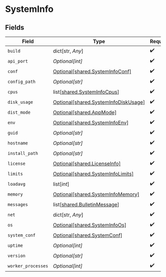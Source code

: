 # SystemInfo


## Fields

| Field                                                                                  | Type                                                                                   | Required                                                                               | Description                                                                            |
| -------------------------------------------------------------------------------------- | -------------------------------------------------------------------------------------- | -------------------------------------------------------------------------------------- | -------------------------------------------------------------------------------------- |
| `build`                                                                                | dict[str, *Any*]                                                                       | :heavy_check_mark:                                                                     | N/A                                                                                    |
| `api_port`                                                                             | *Optional[int]*                                                                        | :heavy_check_mark:                                                                     | N/A                                                                                    |
| `conf`                                                                                 | [Optional[shared.SystemInfoConf]](undefined/models/shared/systeminfoconf.md)           | :heavy_check_mark:                                                                     | N/A                                                                                    |
| `config_path`                                                                          | *Optional[str]*                                                                        | :heavy_check_mark:                                                                     | N/A                                                                                    |
| `cpus`                                                                                 | list[[shared.SystemInfoCpus](undefined/models/shared/systeminfocpus.md)]               | :heavy_check_mark:                                                                     | N/A                                                                                    |
| `disk_usage`                                                                           | [Optional[shared.SystemInfoDiskUsage]](undefined/models/shared/systeminfodiskusage.md) | :heavy_check_mark:                                                                     | N/A                                                                                    |
| `dist_mode`                                                                            | [Optional[shared.AppMode]](undefined/models/shared/appmode.md)                         | :heavy_check_mark:                                                                     | N/A                                                                                    |
| `env`                                                                                  | [Optional[shared.SystemInfoEnv]](undefined/models/shared/systeminfoenv.md)             | :heavy_check_mark:                                                                     | N/A                                                                                    |
| `guid`                                                                                 | *Optional[str]*                                                                        | :heavy_check_mark:                                                                     | N/A                                                                                    |
| `hostname`                                                                             | *Optional[str]*                                                                        | :heavy_check_mark:                                                                     | N/A                                                                                    |
| `install_path`                                                                         | *Optional[str]*                                                                        | :heavy_check_mark:                                                                     | N/A                                                                                    |
| `license`                                                                              | [Optional[shared.LicenseInfo]](undefined/models/shared/licenseinfo.md)                 | :heavy_check_mark:                                                                     | N/A                                                                                    |
| `limits`                                                                               | [Optional[shared.SystemInfoLimits]](undefined/models/shared/systeminfolimits.md)       | :heavy_check_mark:                                                                     | N/A                                                                                    |
| `loadavg`                                                                              | list[*int*]                                                                            | :heavy_check_mark:                                                                     | N/A                                                                                    |
| `memory`                                                                               | [Optional[shared.SystemInfoMemory]](undefined/models/shared/systeminfomemory.md)       | :heavy_check_mark:                                                                     | N/A                                                                                    |
| `messages`                                                                             | list[[shared.BulletinMessage](undefined/models/shared/bulletinmessage.md)]             | :heavy_check_mark:                                                                     | N/A                                                                                    |
| `net`                                                                                  | dict[str, *Any*]                                                                       | :heavy_check_mark:                                                                     | N/A                                                                                    |
| `os`                                                                                   | [Optional[shared.SystemInfoOs]](undefined/models/shared/systeminfoos.md)               | :heavy_check_mark:                                                                     | N/A                                                                                    |
| `system_conf`                                                                          | [Optional[shared.SystemConf]](undefined/models/shared/systemconf.md)                   | :heavy_check_mark:                                                                     | N/A                                                                                    |
| `uptime`                                                                               | *Optional[int]*                                                                        | :heavy_check_mark:                                                                     | N/A                                                                                    |
| `version`                                                                              | *Optional[str]*                                                                        | :heavy_check_mark:                                                                     | N/A                                                                                    |
| `worker_processes`                                                                     | *Optional[int]*                                                                        | :heavy_check_mark:                                                                     | N/A                                                                                    |